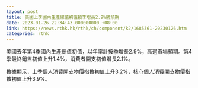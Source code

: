 ```yaml
---
layout: post
title: 美國上季國內生產總值初值按季增長2.9%勝預期
date: 2023-01-26 22:34:43.000000000 +08:00
link: https://news.rthk.hk/rthk/ch/component/k2/1685361-20230126.htm
categories: rthk
---
```


美國去年第4季國內生產總值初值，以年率計按季增長2.9%，高過市場預期。第4季最終銷售初值上升1.4%，消費者開支初值增長2.1%。

數據顯示，上季個人消費開支物價指數初值上升3.2%，核心個人消費開支物價指數初值上升3.9%。
